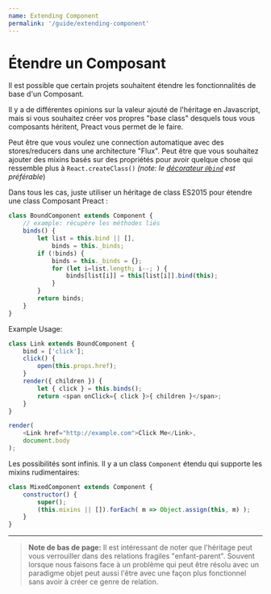```yaml
---
name: Extending Component
permalink: '/guide/extending-component'
---
```


# Étendre un Composant

Il est possible que certain projets souhaitent étendre les fonctionnalités de base d'un Composant.

Il y a de différentes opinions sur la valeur ajouté de l'héritage en Javascript, mais si vous souhaitez créer vos propres "base class" desquels tous vous composants héritent, Preact vous permet de le faire.

Peut être que vous voulez une connection automatique avec des stores/reducers dans une architecture "Flux". Peut être que vous souhaitez ajouter des mixins basés sur des propriétés pour avoir quelque chose qui ressemble plus à `React.createClass()` _(note: le [décorateur `@bind`](https://github.com/developit/decko#bind) est préférable_)

Dans tous les cas, juste utiliser un héritage de class ES2015 pour étendre une class Composant Preact :

```js
class BoundComponent extends Component {
    // example: récupère les méthodes liés
    binds() {
        let list = this.bind || [],
            binds = this._binds;
        if (!binds) {
            binds = this._binds = {};
            for (let i=list.length; i--; ) {
                binds[list[i]] = this[list[i]].bind(this);
            }
        }
        return binds;
    }
}
```

Example Usage:

```js
class Link extends BoundComponent {
    bind = ['click'];
    click() {
        open(this.props.href);
    }
    render({ children }) {
        let { click } = this.binds();
        return <span onClick={ click }>{ children }</span>;
    }
}

render(
    <Link href="http://example.com">Click Me</Link>,
    document.body
);
```

Les possibilités sont infinis. Il y a un class `Component` étendu qui supporte les mixins rudimentaires:

```js
class MixedComponent extends Component {
    constructor() {
        super();
        (this.mixins || []).forEach( m => Object.assign(this, m) );
    }
}
```

---

> **Note de bas de page:** Il est intéressant de noter que l'héritage peut vous verrouiller dans des relations fragiles "enfant-parent". Souvent lorsque nous faisons face à un problème qui peut être résolu avec un paradigme objet peut aussi l'être avec une façon plus fonctionnel sans avoir à créer ce genre de relation.
